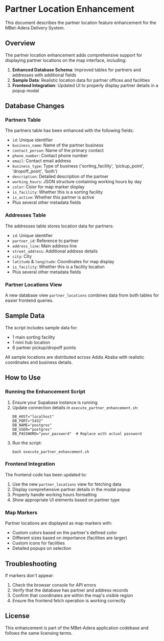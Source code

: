 # Partner Location Enhancement

This document describes the partner location feature enhancement for the MBet-Adera Delivery System.

## Overview

The partner location enhancement adds comprehensive support for displaying partner locations on the map interface, including:

1. **Enhanced Database Schema**: Improved tables for partners and addresses with additional fields
2. **Sample Data**: Realistic location data for partner offices and facilities
3. **Frontend Integration**: Updated UI to properly display partner details in a popup modal

## Database Changes

### Partners Table

The partners table has been enhanced with the following fields:

- `id`: Unique identifier
- `business_name`: Name of the partner business
- `contact_person`: Name of the primary contact
- `phone_number`: Contact phone number
- `email`: Contact email address
- `business_type`: Type of business ('sorting_facility', 'pickup_point', 'dropoff_point', 'both')
- `description`: Detailed description of the partner
- `working_hours`: JSON structure containing working hours by day
- `color`: Color for map marker display
- `is_facility`: Whether this is a sorting facility
- `is_active`: Whether this partner is active
- Plus several other metadata fields

### Addresses Table

The addresses table stores location data for partners:

- `id`: Unique identifier
- `partner_id`: Reference to partner
- `address_line`: Main address line
- `street_address`: Additional address details
- `city`: City
- `latitude` & `longitude`: Coordinates for map display
- `is_facility`: Whether this is a facility location
- Plus several other metadata fields

### Partner Locations View

A new database view `partner_locations` combines data from both tables for easier frontend queries.

## Sample Data

The script includes sample data for:

- 1 main sorting facility
- 1 mini hub location
- 6 partner pickup/dropoff points

All sample locations are distributed across Addis Ababa with realistic coordinates and business details.

## How to Use

### Running the Enhancement Script

1. Ensure your Supabase instance is running
2. Update connection details in `execute_partner_enhancement.sh`:
   ```
   DB_HOST="localhost"
   DB_PORT="5432"
   DB_NAME="postgres"
   DB_USER="postgres"
   DB_PASSWORD="your_password"  # Replace with actual password
   ```
3. Run the script:
   ```
   bash execute_partner_enhancement.sh
   ```

### Frontend Integration

The frontend code has been updated to:

1. Use the new `partner_locations` view for fetching data
2. Display comprehensive partner details in the modal popup
3. Properly handle working hours formatting
4. Show appropriate UI elements based on partner type

### Map Markers

Partner locations are displayed as map markers with:

- Custom colors based on the partner's defined color
- Different sizes based on importance (facilities are larger)
- Custom icons for facilities
- Detailed popups on selection

## Troubleshooting

If markers don't appear:

1. Check the browser console for API errors
2. Verify that the database has partner and address records
3. Confirm that coordinates are within the map's visible region
4. Ensure the frontend fetch operation is working correctly

## License

This enhancement is part of the MBet-Adera application codebase and follows the same licensing terms. 